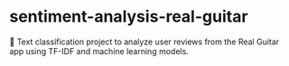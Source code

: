 # sentiment-analysis-real-guitar
🎵  Text classification project to analyze user reviews from the Real Guitar app using TF-IDF and machine learning models. 
